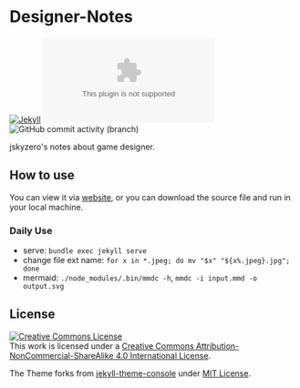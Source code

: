 # Designer-Notes
[![Jekyll](https://github.com/jskyzero/design.jskyzero.com/actions/workflows/jekyll.yml/badge.svg?branch=jekyll)](https://github.com/jskyzero/design.jskyzero.com/actions/workflows/jekyll.yml)
![GitHub last commit](https://img.shields.io/github/last-commit/jskyzero/design.jskyzero.com)
![GitHub commit activity (branch)](https://img.shields.io/github/commit-activity/w/jskyzero/design.jskyzero.com/jekyll)


jskyzero's notes about game designer.


## How to use

You can view it via [website](https://design.jskyzero.com/), or you can download the source file and run in your local machine.


### Daily Use

+ serve: `bundle exec jekyll serve`
+ change file ext name: `for x in *.jpeg; do mv "$x" "${x%.jpeg}.jpg"; done`
+ mermaid: `./node_modules/.bin/mmdc -h`, `mmdc -i input.mmd -o output.svg`


## License

<a rel="license" href="http://creativecommons.org/licenses/by-nc-sa/4.0/"><img alt="Creative Commons License" style="border-width:0" src="https://i.creativecommons.org/l/by-nc-sa/4.0/80x15.png" /></a><br />This work is licensed under a <a rel="license" href="http://creativecommons.org/licenses/by-nc-sa/4.0/">Creative Commons Attribution-NonCommercial-ShareAlike 4.0 International License</a>.


The Theme forks from [jekyll-theme-console](https://github.com/b2a3e8/jekyll-theme-console) under [MIT License](https://opensource.org/licenses/MIT).
